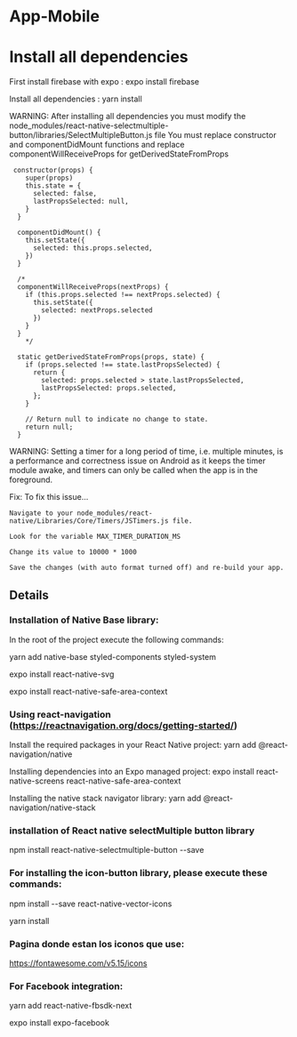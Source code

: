 # App-Mobile

# Install all dependencies

First install firebase with expo : expo install firebase

Install all dependencies : yarn install

WARNING: After installing all dependencies you must modify  the node_modules/react-native-selectmultiple-button/libraries/SelectMultipleButton.js file
You must replace constructor and componentDidMount functions and replace componentWillReceiveProps for getDerivedStateFromProps
```   
 constructor(props) {
    super(props)
    this.state = {
      selected: false,
      lastPropsSelected: null,
    }
  }

  componentDidMount() {
    this.setState({
      selected: this.props.selected,
    })
  }

  /*
  componentWillReceiveProps(nextProps) {
    if (this.props.selected !== nextProps.selected) {
      this.setState({
        selected: nextProps.selected
      })
    }
  }
    */

  static getDerivedStateFromProps(props, state) {
    if (props.selected !== state.lastPropsSelected) {
      return {
        selected: props.selected > state.lastPropsSelected,
        lastPropsSelected: props.selected,
      };
    }

    // Return null to indicate no change to state.
    return null;
  }
 ```

WARNING: Setting a timer for a long period of time, i.e. multiple minutes, is a performance and correctness issue on Android as it keeps the timer module awake, and timers can only be called when the app is in the foreground.

Fix:
To fix this issue...

    Navigate to your node_modules/react-native/Libraries/Core/Timers/JSTimers.js file.

    Look for the variable MAX_TIMER_DURATION_MS

    Change its value to 10000 * 1000

    Save the changes (with auto format turned off) and re-build your app.

## Details

### Installation of Native Base library:

In the root of the project execute the following commands:

yarn add native-base styled-components styled-system

expo install react-native-svg

expo install react-native-safe-area-context

### Using react-navigation (https://reactnavigation.org/docs/getting-started/)

Install the required packages in your React Native project: yarn add @react-navigation/native

Installing dependencies into an Expo managed project: expo install react-native-screens react-native-safe-area-context

Installing the native stack navigator library: yarn add @react-navigation/native-stack

### installation of React native selectMultiple button library

npm install react-native-selectmultiple-button --save

### For installing the icon-button library, please execute these commands:

npm install --save react-native-vector-icons

yarn install

### Pagina donde estan los iconos que use:

https://fontawesome.com/v5.15/icons

### For Facebook integration:

yarn add react-native-fbsdk-next

expo install expo-facebook
